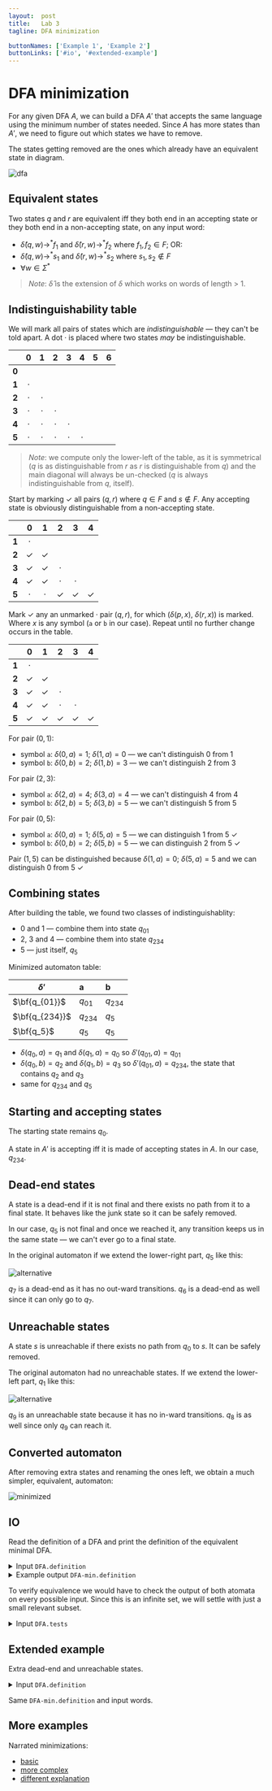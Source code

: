 ```yaml
---
layout:  post
title:   Lab 3
tagline: DFA minimization

buttonNames: ['Example 1', 'Example 2']
buttonLinks: ['#io', '#extended-example']
---
```



# DFA minimization

For any given DFA $A$, we can build a DFA $A'$ that accepts the same language using the minimum number of states needed. Since $A$ has more states than $A'$, we need to figure out which states we have to remove.

The states getting removed are the ones which already have an equivalent state in diagram.



![dfa](assets/dfa-original.svg)



## Equivalent states

Two states $q$ and $r$ are equivalent iff they both end in an accepting state or they both end in a non-accepting state, on any input word:

- $\hat{\delta}(q, w) \rightarrow^* f_1$ and $\hat{\delta}(r, w) \rightarrow^* f_2$ where $f_1, f_2 \in F$; OR:
- $\hat{\delta}(q, w) \rightarrow^* s_1$ and $\hat{\delta}(r, w) \rightarrow^* s_2$ where $s_1, s_2 \notin F$
- $\forall w \in \Sigma^*$

> *Note*: $\hat{\delta}$ is the extension of $\delta$ which works on words of length > 1.



## Indistinguishability table

We will mark all pairs of states which are *indistinguishable* — they can't be told apart. A dot · is placed where two states *may* be indistinguishable.

|       |  0   |  1   |  2   |  3   |  4   |  5   |  6   |
| ----- | :--: | :--: | :--: | :--: | :--: | :--: | :--: |
| **0** |      |      |      |      |      |      |      |
| **1** |  ·   |      |      |      |      |      |      |
| **2** |  ·   |  ·   |      |      |      |      |      |
| **3** |  ·   |  ·   |  ·   |      |      |      |      |
| **4** |  ·   |  ·   |  ·   |  ·   |      |      |      |
| **5** |  ·   |  ·   |  ·   |  ·   |  ·   |      |      |

> *Note*: we compute only the lower-left of the table, as it is symmetrical ($q$ is as distinguishable from $r$ as $r$ is distinguishable from $q$) and the main diagonal will always be un-checked ($q$ is always indistinguishable from $q$, itself).



Start by marking ✓ all pairs $(q, r)$ where $q \in F$ and $s \notin F$. Any accepting state is obviously distinguishable from a non-accepting state.

|       |  0   |  1   |  2   |  3   |  4   |
| ----- | :--: | :--: | :--: | :--: | :--: |
| **1** |  ·   |      |      |      |      |
| **2** |  ✓   |  ✓   |      |      |      |
| **3** |  ✓   |  ✓   |  ·   |      |      |
| **4** |  ✓   |  ✓   |  ·   |  ·   |      |
| **5** |  ·   |  ·   |  ✓   |  ✓   |  ✓   |



Mark ✓ any an unmarked · pair $(q, r)$, for which $(\delta(p, x), \ \delta(r, x))$ is marked. Where $x$ is any symbol (`a` or `b` in our case). Repeat until no further change occurs in the table.

|       |  0   |  1   |  2   |  3   |  4   |
| ----- | :--: | :--: | :--: | :--: | :--: |
| **1** |  ·   |      |      |      |      |
| **2** |  ✓   |  ✓   |      |      |      |
| **3** |  ✓   |  ✓   |  ·   |      |      |
| **4** |  ✓   |  ✓   |  ·   |  ·   |      |
| **5** |  ✓   |  ✓   |  ✓   |  ✓   |  ✓   |

For pair $(0, 1)$:

- symbol `a`: $\delta(0, a)=1$; $\delta(1, a)=0$ — we can't distinguish 0 from 1
- symbol `b`:  $\delta(0, b)=2$; $\delta(1, b)=3$ — we can't distinguish 2 from 3

For pair $(2, 3)$:

- symbol `a`: $\delta(2, a)=4$; $\delta(3, a)=4$ — we can't distinguish 4 from 4
- symbol `b`: $\delta(2, b)=5$; $\delta(3, b)=5$ — we can't distinguish 5 from 5

For pair $(0, 5)$:

- symbol `a`: $\delta(0, a)=1$; $\delta(5, a)=5$ — we can distinguish 1 from 5 ✓
- symbol `b`: $\delta(0, b)=2$; $\delta(5, b)=5$ — we can distinguish 2 from 5 ✓

Pair $(1, 5)$ can be distinguished because $\delta(1, a)=0$; $\delta(5, a)=5$ and we can distinguish 0 from 5  ✓



## Combining states

After building the table, we found two classes of indistinguishablity:

- 0 and 1 — combine them into state $q_{01}$
- 2, 3 and 4 — combine them into state $q_{234}$
- 5 — just itself, $q_5$

Minimized automaton table:

| $\delta'$      | a         | b         |
| -------------- | :-------- | :-------- |
| $\bf{q_{01}}$  | $q_{01}$  | $q_{234}$ |
| $\bf{q_{234}}$ | $q_{234}$ | $q_5$     |
| $\bf{q_5}$     | $q_5$     | $q_5$     |

- $\delta(q_0, a)=q_1$ and $\delta(q_1, a)=q_0$ so $\delta'(q_{01}, a) = q_{01}$
- $\delta(q_0, b)=q_2$ and $\delta(q_1, b)=q_3$ so $\delta'(q_{01}, a) = q_{234}$, the state that contains $q_2$ and $q_3$
- same for $q_{234}$ and $q_5$




## Starting and accepting states

The starting state remains $q_0$.

A state in $A'$ is accepting iff it is made of accepting states in $A$. In our case, $q_{234}$.



## Dead-end states

A state is a dead-end if it is not final and there exists no path from it to a final state. It behaves like the junk state so it can be safely removed.

In our case, $q_5$ is not final and once we reached it, any transition keeps us in the same state — we can't ever go to a final state. 

In the original automaton if we extend the lower-right part, $q_5$ like this:

![alternative](assets/dfa-alternative.svg)

$q_7$ is a dead-end as it has no out-ward transitions. $q_6$ is a dead-end as well since it can only go to $q_7$.



## Unreachable states

A state $s$ is unreachable if there exists no path from $q_0$ to $s$. It can be safely removed.

The original automaton had no unreachable states. If we extend the lower-left part, $q_1$ like this:

![alternative](assets/dfa-alternative2.svg)

$q_9$ is an unreachable state because it has no in-ward transitions. $q_8$ is as well since only $q_9$ can reach it.



## Converted automaton

After removing extra states and renaming the ones left, we obtain a much simpler, equivalent, automaton:

![minimized](assets/dfa-minimized.svg)



## IO

Read the definition of a DFA and print the definition of the equivalent minimal DFA.

<details markdown="1"><summary>Input <code>DFA.definition</code></summary>

```
2 3 4
0 a 1
0 b 2
1 a 0
1 b 3
2 a 4
2 b 5
3 a 4
3 b 5
4 a 4
4 b 5
5 a 5
5 b 5
```

Accepting states on the first line; entries in the transition table on subsequent lines.

</details>



<details markdown="1"><summary>Example output <code>DFA-min.definition</code></summary>

```
1
0 a 0
0 b 1
1 a 1
```

The minimal DFA is unique, modulo state names.

</details>



To verify equivalence we would have to check the output of both atomata on every possible input. Since this is an infinite set, we will settle with just a small relevant subset.

<details markdown="1"><summary>Input <code>DFA.tests</code></summary>
<section class="side-by-side">
<div class="half" markdown="1">

```
b
ab
ba
aba
aaabaaa

a
aa
bb
aabb
aabbbaa
```

</div>
<div class="half" markdown="1">

```
1
1
1
1
1

0
0
0
0
0
```

</div>
</section>

Words to test on the converted automaton.

</details>



## Extended example

Extra dead-end and unreachable states.

<details markdown="1"><summary>Input <code>DFA.definition</code></summary>

```
2 3 4
0 a 1
0 b 2
1 a 0
1 b 3
2 a 4
2 b 5
3 a 4
3 b 5
4 a 4
4 b 5
5 a 5

5 b 6
6 b 7

8 a 1
9 a 8
9 b 8
```

</details>

Same `DFA-min.definition` and input words.





## More examples

Narrated minimizations:

- [basic](https://youtu.be/Dx2RJ2DXRYs)
- [more complex](https://www.youtube.com/watch?v=UiXkJUTkp44)
- [different explanation](https://youtu.be/0XaGAkY09Wc)
